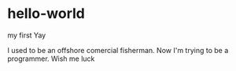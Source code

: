 # hello-world
my first Yay

I used to be an offshore  comercial fisherman. Now I'm trying to be a programmer.
Wish me luck
